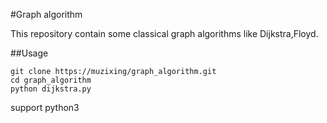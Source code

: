 #Graph algorithm

This repository contain some classical graph algorithms like Dijkstra,Floyd.


##Usage

	git clone https://muzixing/graph_algorithm.git
	cd graph_algorithm
	python dijkstra.py

support python3


